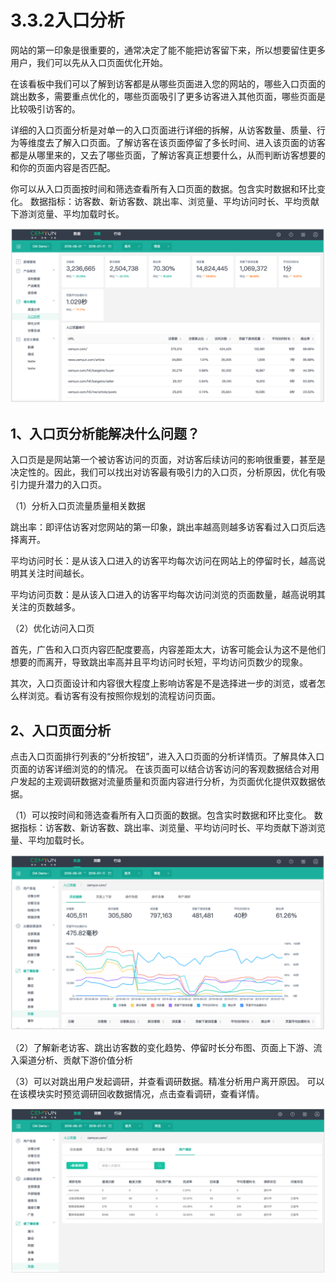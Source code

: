 # 3.3.2入口分析

网站的第一印象是很重要的，通常决定了能不能把访客留下来，所以想要留住更多用户，我们可以先从入口页面优化开始。 

在该看板中我们可以了解到访客都是从哪些页面进入您的网站的，哪些入口页面的跳出数多，需要重点优化的，哪些页面吸引了更多访客进入其他页面，哪些页面是比较吸引访客的。 

详细的入口页面分析是对单一的入口页面进行详细的拆解，从访客数量、质量、行为等维度去了解入口页面。了解访客在该页面停留了多长时间、进入该页面的访客都是从哪里来的，又去了哪些页面，了解访客真正想要什么，从而判断访客想要的和你的页面内容是否匹配。

你可以从入口页面按时间和筛选查看所有入口页面的数据。包含实时数据和环比变化。 数据指标：访客数、新访客数、跳出率、浏览量、平均访问时长、平均贡献下游浏览量、平均加载时长。

![&#x5165;&#x53E3;&#x5206;&#x6790;&#x56FE;](../../.gitbook/assets/image%20%2851%29.png)

## 1、入口页分析能解决什么问题？

 入口页是是网站第一个被访客访问的页面，对访客后续访问的影响很重要，甚至是决定性的。因此，我们可以找出对访客最有吸引力的入口页，分析原因，优化有吸引力提升潜力的入口页。 

（1）分析入口页流量质量相关数据 

跳出率：即评估访客对您网站的第一印象，跳出率越高则越多访客看过入口页后选择离开。 

平均访问时长：是从该入口进入的访客平均每次访问在网站上的停留时长，越高说明其关注时间越长。 

平均访问页数：是从该入口进入的访客平均每次访问浏览的页面数量，越高说明其关注的页数越多。 

（2）优化访问入口页 

首先，广告和入口页内容匹配度要高，内容差距太大，访客可能会认为这不是他们想要的而离开，导致跳出率高并且平均访问时长短，平均访问页数少的现象。

 其次，入口页面设计和内容很大程度上影响访客是不是选择进一步的浏览，或者怎么样浏览。看访客有没有按照你规划的流程访问页面。

## 2、入口页面分析 

点击入口页面排行列表的“分析按钮”，进入入口页面的分析详情页。了解具体入口页面的访客详细浏览的的情况。 在该页面可以结合访客访问的客观数据结合对用户发起的主观调研数据对流量质量和页面内容进行分析，为页面优化提供双数据依据。 

（1）可以按时间和筛选查看所有入口页面的数据。包含实时数据和环比变化。 数据指标：访客数、新访客数、跳出率、浏览量、平均访问时长、平均贡献下游浏览量、平均加载时长。

![&#x5165;&#x53E3;&#x5206;&#x6790;&#x8BE6;&#x60C5;&#x9875;&#x9762;&#x56FE;](../../.gitbook/assets/image%20%2835%29.png)

（2）了解新老访客、跳出访客数的变化趋势、停留时长分布图、页面上下游、流入渠道分析、贡献下游价值分析 

（3）可以对跳出用户发起调研，并查看调研数据。精准分析用户离开原因。 可以在该模块实时预览调研回收数据情况，点击查看调研，查看详情。

![&#x53D1;&#x8D77;&#x7528;&#x6237;&#x8C03;&#x7814;&#x56FE;](../../.gitbook/assets/image%20%2814%29.png)

#### 

